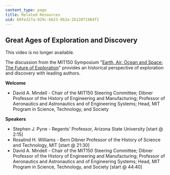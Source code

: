 ```yaml
---
content_type: page
title: Related Resources
uid: 60fe327a-929c-b623-9b2a-2b12071964f1
---
```


Great Ages of Exploration and Discovery
---------------------------------------

This video is no longer available.

The discussion from the MIT150 Symposium "[Earth, Air, Ocean and Space: The Future of Exploration](http://news.mit.edu/2011/symposium-earth-air-ocean-and-space-future-exploration)" provides an historical perspective of exploration and discovery with leading authors.

**Welcome**

*   David A. Mindell - Chair of the MIT150 Steering Committee; Dibner Professor of the History of Engineering and Manufacturing; Professor of Aeronautics and Astronautics and of Engineering Systems; Head, MIT Program in Science, Technology, and Society

**Speakers**

*   Stephen J. Pyne - Regents' Professor, Arizona State University \[start @ 2:15\]
*   Rosalind H. Williams - Bern Dibner Professor of the History of Science and Technology, MIT \[start @ 21:30\]
*   David A. Mindell - Chair of the MIT150 Steering Committee; Dibner Professor of the History of Engineering and Manufacturing; Professor of Aeronautics and Astronautics and of Engineering Systems; Head, MIT Program in Science, Technology, and Society \[start @ 44:40\]